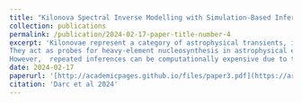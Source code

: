 ```yaml
---
title: "Kilonova Spectral Inverse Modelling with Simulation-Based Inference: An Amortized Neural Posterior Estimation Analysis"
collection: publications
permalink: /publication/2024-02-17-paper-title-number-4
excerpt: 'Kilonovae represent a category of astrophysical transients, identifiable as the electromagnetic observable counterparts associated with the coalescence events of binary systems comprising neutron stars and neutron star-black hole pairs.
They act as probes for heavy-element nucleosynthesis in astrophysical environments. These studies rely on inference of the physical parameters (e.g., ejecta mass, velocity, composition) that describe kilonovae based on electromagnetic observations. This is a complex inverse problem typically addressed with sampling-based methods such as Markov-chain Monte Carlo (MCMC) or nested sampling algorithms. 
However,  repeated inferences can be computationally expensive due to the sequential nature of these methods. This poses a significant challenge to ensuring the reliability and statistical validity of the posterior approximations and, thus, the inferred kilonova parameters themselves. We present a novel approach: Simulation-Based Inference (SBI) using simulations produced by \texttt{KilonovaNet}. Our method employs an ensemble of Amortized Neural Posterior Estimation (ANPE) with an embedding network to directly predict posterior distributions from simulated spectral energy distributions (SEDs). We take advantage of the quasi-instantaneous inference time of ANPE to demonstrate the reliability of our posterior approximations using diagnostics tools, including coverage diagnostic and posterior predictive checks.  We further test our model with real observations from AT\,2017gfo, the only kilonova with multi-messenger data, demonstrating agreement with previous likelihood-based methods while reducing inference time down to a few seconds. The inference results produced by ANPE appear to be conservative and reliable, paving the way for testable and more efficient kilonova parameter inference.'
date: 2024-02-17
paperurl: '[http://academicpages.github.io/files/paper3.pdf](https://arxiv.org/abs/2311.09471)'
citation: 'Darc et al 2024'
---
```


